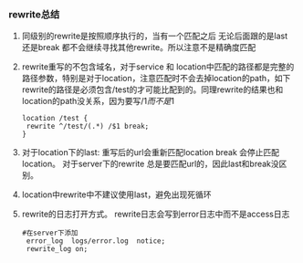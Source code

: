 ### rewrite总结

1. 同级别的rewrite是按照顺序执行的，当有一个匹配之后 无论后面跟的是last 还是break 都不会继续寻找其他rewrite。所以注意不是精确度匹配

2. rewrite重写的不包含域名，对于service 和 location中匹配的路径都是完整的路径参数，特别是对于location，注意匹配时不会去掉location的path，如下 rewrite的路径是必须包含/test的才可能比配到的。同理rewrite的结果也和location的path没关系，因为要写/$1 而不是$1

   ```shell
   location /test {
   	rewrite ^/test/(.*) /$1 break;
   }
   ```

   

3. 对于location下的last: 重写后的url会重新匹配location  break 会停止匹配location。 对于server下的rewrite 总是要匹配url的，因此last和break没区别。

4. location中rewrite中不建议使用last，避免出现死循环

5. rewrite的日志打开方式。 rewrite日志会写到error日志中而不是access日志

   ```
   #在server下添加
    error_log  logs/error.log  notice;
    rewrite_log on;
   ```

   

